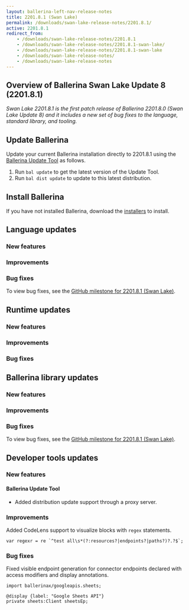 ```yaml
---
layout: ballerina-left-nav-release-notes
title: 2201.8.1 (Swan Lake) 
permalink: /downloads/swan-lake-release-notes/2201.8.1/
active: 2201.8.1
redirect_from: 
    - /downloads/swan-lake-release-notes/2201.8.1
    - /downloads/swan-lake-release-notes/2201.8.1-swan-lake/
    - /downloads/swan-lake-release-notes/2201.8.1-swan-lake
    - /downloads/swan-lake-release-notes/
    - /downloads/swan-lake-release-notes
---
```


## Overview of Ballerina Swan Lake Update 8 (2201.8.1)

<em>Swan Lake 2201.8.1 is the first patch release of Ballerina 2201.8.0 (Swan Lake Update 8) and it includes a new set of bug fixes to the language, standard library, and tooling.</em>

## Update Ballerina

Update your current Ballerina installation directly to 2201.8.1 using the [Ballerina Update Tool](/learn/update-tool/) as follows.

1. Run `bal update` to get the latest version of the Update Tool.
2. Run `bal dist update` to update to this latest distribution.

## Install Ballerina

If you have not installed Ballerina, download the [installers](/downloads/#swanlake) to install.

## Language updates

### New features

### Improvements

### Bug fixes

To view bug fixes, see the [GitHub milestone for 2201.8.1 (Swan Lake)](https://github.com/ballerina-platform/ballerina-lang/issues?q=is%3Aissue+label%3AType%2FBug+is%3Aclosed+milestone%3A2201.8.1).

## Runtime updates

### New features

### Improvements

### Bug fixes

## Ballerina library updates

### New features

### Improvements

### Bug fixes

To view bug fixes, see the [GitHub milestone for 2201.8.1 (Swan Lake)](https://github.com/ballerina-platform/ballerina-standard-library/issues?q=is%3Aissue+label%3AType%2FBug+is%3Aclosed+milestone%3A2201.8.1).

## Developer tools updates

### New features

#### Ballerina Update Tool
- Added distribution update support through a proxy server.


### Improvements
Added CodeLens support to visualize blocks with `regex` statements.
```ballerina
var regexr = re `^test all\s*(?:resources?|endpoints?|paths?)?.?$`;
``` 

### Bug fixes
Fixed visible endpoint generation for connector endpoints declared with access modifiers and display annotations.
```ballerina
import ballerinax/googleapis.sheets;

@display {label: "Google Sheets API"}
private sheets:Client sheetsEp;
```
